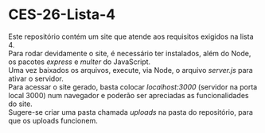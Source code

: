 # CES-26-Lista-4

Este repositório contém um site que atende aos requisitos exigidos na lista 4.  
Para rodar devidamente o site, é necessário ter instalados, além do Node, os pacotes *express* e *multer* do JavaScript.  
Uma vez baixados os arquivos, execute, via Node, o arquivo *server.js* para ativar o servidor.  
Para acessar o site gerado, basta colocar *localhost:3000* (servidor na porta local 3000) num navegador e poderão ser apreciadas as funcionalidades do site.  
Sugere-se criar uma pasta chamada *uploads* na pasta do repositório, para que os uploads funcionem.
